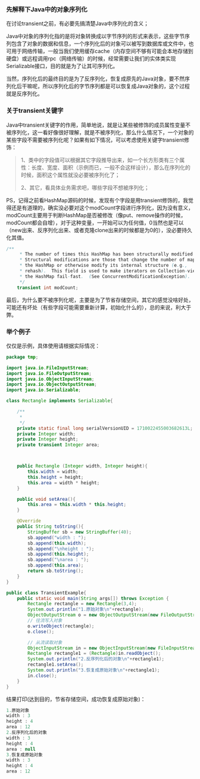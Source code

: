 ### 先解释下Java中的对象序列化
在讨论transient之前，有必要先搞清楚Java中序列化的含义；

Java中对象的序列化指的是将对象转换成以字节序列的形式来表示，这些字节序列包含了对象的数据和信息，一个序列化后的对象可以被写到数据库或文件中，也可用于网络传输，一般当我们使用缓存cache（内存空间不够有可能会本地存储到硬盘）或远程调用rpc（网络传输）的时候，经常需要让我们的实体类实现Serializable接口，目的就是为了让其可序列化。

当然，序列化后的最终目的是为了反序列化，恢复成原先的Java对象，要不然序列化后干嘛呢，所以序列化后的字节序列都是可以恢复成Java对象的，这个过程就是反序列化。
### 关于transient关键字
Java中transient关键字的作用，简单地说，就是让某些被修饰的成员属性变量不被序列化，这一看好像很好理解，就是不被序列化，那么什么情况下，一个对象的某些字段不需要被序列化呢？如果有如下情况，可以考虑使用关键字transient修饰：
> 1、类中的字段值可以根据其它字段推导出来，如一个长方形类有三个属性：长度、宽度、面积（示例而已，一般不会这样设计），那么在序列化的时候，面积这个属性就没必要被序列化了；
>
> 2、其它，看具体业务需求吧，哪些字段不想被序列化；

PS，记得之前看HashMap源码的时候，发现有个字段是用transient修饰的，我觉得还是有道理的，确实没必要对这个modCount字段进行序列化，因为没有意义，modCount主要用于判断HashMap是否被修改（像put、remove操作的时候，modCount都会自增），对于这种变量，一开始可以为任何值，0当然也是可以（new出来、反序列化出来、或者克隆clone出来的时候都是为0的），没必要持久化其值。
```java
/**
     * The number of times this HashMap has been structurally modified
     * Structural modifications are those that change the number of mappings in
     * the HashMap or otherwise modify its internal structure (e.g.,
     * rehash).  This field is used to make iterators on Collection-views of
     * the HashMap fail-fast.  (See ConcurrentModificationException).
     */
    transient int modCount;
```
最后，为什么要不被序列化呢，主要是为了节省存储空间，其它的感觉没啥好处，可能还有坏处（有些字段可能需要重新计算，初始化什么的），总的来说，利大于弊。
### 举个例子
仅仅是示例，具体使用请根据实际情况：
```java
package tmp;

import java.io.FileInputStream;
import java.io.FileOutputStream;
import java.io.ObjectInputStream;
import java.io.ObjectOutputStream;
import java.io.Serializable;

class Rectangle implements Serializable{

    /**
     *
     */
    private static final long serialVersionUID = 1710022455003682613L;
    private Integer width;
    private Integer height;
    private transient Integer area;



    public Rectangle (Integer width, Integer height){
        this.width = width;
        this.height = height;
        this.area = width * height;
    }

    public void setArea(){
        this.area = this.width * this.height;
    }

    @Override
    public String toString(){
        StringBuffer sb = new StringBuffer(40);
        sb.append("width : ");
        sb.append(this.width);
        sb.append("\nheight : ");
        sb.append(this.height);
        sb.append("\narea : ");
        sb.append(this.area);
        return sb.toString();
    }
}

public class TransientExample{
    public static void main(String args[]) throws Exception {
        Rectangle rectangle = new Rectangle(3,4);
        System.out.println("1.原始对象\n"+rectangle); 
        ObjectOutputStream o = new ObjectOutputStream(new FileOutputStream("rectangle"));
        // 往流写入对象
        o.writeObject(rectangle);
        o.close();

        // 从流读取对象
        ObjectInputStream in = new ObjectInputStream(new FileInputStream("rectangle"));
        Rectangle rectangle1 = (Rectangle)in.readObject();
        System.out.println("2.反序列化后的对象\n"+rectangle1);
        rectangle1.setArea();
        System.out.println("3.恢复成原始对象\n"+rectangle1);
        in.close();
    }
}
```
结果打印(达到目的，节省存储空间，成功恢复成原始对象)：
```java
1.原始对象
width : 3
height : 4
area : 12
2.反序列化后的对象
width : 3
height : 4
area : null
3.恢复成原始对象
width : 3
height : 4
area : 12
```
